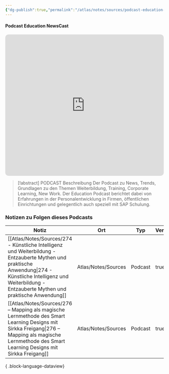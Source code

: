 ```yaml
---
{"dg-publish":true,"permalink":"/atlas/notes/sources/podcast-education-news-cast/","tags":["class/sourceNote"],"noteIcon":""}
---
```



#### Podcast Education NewsCast 

<iframe allow="autoplay *; encrypted-media *; fullscreen *; clipboard-write" frameborder="0" height="450" style="width:100%;max-width:660px;overflow:hidden;border-radius:10px;" sandbox="allow-forms allow-popups allow-same-origin allow-scripts allow-storage-access-by-user-activation allow-top-navigation-by-user-activation" src="https://embed.podcasts.apple.com/de/podcast/education-newscast/id1352307529"></iframe>

> [!abstract] PODCAST Beschreibung
> Der Podcast zu News, Trends, Grundlagen zu den Themen Weiterbildung, Training, Corporate Learning, New Work. Der Education Podcast berichtet dabei von Erfahrungen in der Personalentwicklung in Firmen, öffentlichen Einrichtungen und gelegentlich auch speziell mit SAP Schulung.

### Notizen zu Folgen dieses Podcasts
| Notiz                                                                                                                                                                                                                 | Ort                 | Typ     | Veröffentlicht |
| --------------------------------------------------------------------------------------------------------------------------------------------------------------------------------------------------------------------- | ------------------- | ------- | -------------- |
| [[Atlas/Notes/Sources/274 - Künstliche Intelligenz und Weiterbildung - Entzauberte Mythen und praktische Anwendung\|274 - Künstliche Intelligenz und Weiterbildung - Entzauberte Mythen und praktische Anwendung]] | Atlas/Notes/Sources | Podcast | true           |
| [[Atlas/Notes/Sources/276 – Mapping als magische Lernmethode des Smart Learning Designs mit Sirkka Freigang\|276 – Mapping als magische Lernmethode des Smart Learning Designs mit Sirkka Freigang]]               | Atlas/Notes/Sources | Podcast | true           |

{ .block-language-dataview}

